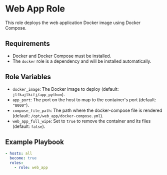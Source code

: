 # Web App Role

This role deploys the web application Docker image using Docker Compose.

## Requirements

- Docker and Docker Compose must be installed.
- The `docker` role is a dependency and will be installed automatically.

## Role Variables

- `docker_image`: The Docker image to deploy (default: `jlfkajlkifj/app_python`).
- `app_port`: The port on the host to map to the container's port (default: `"8000"`).
- `compose_file_path`: The path where the docker-compose file is rendered (default: `/opt/web_app/docker-compose.yml`).
- `web_app_full_wipe`: Set to `true` to remove the container and its files (default: `false`).

## Example Playbook

```yaml
- hosts: all
  become: true
  roles:
    - role: web_app
```